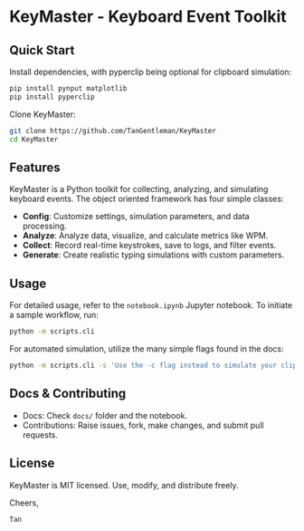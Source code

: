 # KeyMaster - Keyboard Event Toolkit

## Quick Start

Install dependencies, with pyperclip being optional for clipboard simulation:
```bash
pip install pynput matplotlib
pip install pyperclip
```
Clone KeyMaster:
```bash
git clone https://github.com/TanGentleman/KeyMaster
cd KeyMaster
```

## Features

KeyMaster is a Python toolkit for collecting, analyzing, and simulating keyboard events. The object oriented framework has four simple classes:

- **Config**: Customize settings, simulation parameters, and data processing.
- **Analyze**: Analyze data, visualize, and calculate metrics like WPM.
- **Collect**: Record real-time keystrokes, save to logs, and filter events.
- **Generate**: Create realistic typing simulations with custom parameters.

## Usage

For detailed usage, refer to the `notebook.ipynb` Jupyter notebook. To initiate a sample workflow, run:
```bash
python -m scripts.cli
```
For automated simulation, utilize the many simple flags found in the docs:
```bash
python -m scripts.cli -s 'Use the -c flag instead to simulate your clipboard'
```

## Docs & Contributing

- Docs: Check `docs/` folder and the notebook.
- Contributions: Raise issues, fork, make changes, and submit pull requests.

## License

KeyMaster is MIT licensed. Use, modify, and distribute freely.

Cheers,

`Tan`